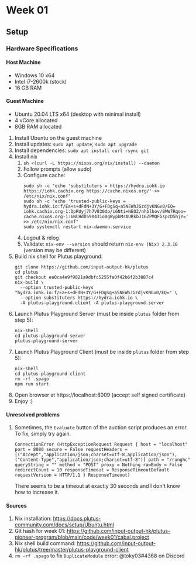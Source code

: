 # Week 01 
## Setup
### Hardware Specifications
#### Host Machine
- Windows 10 x64
- Intel i7-2600k (stock)
- 16 GB RAM

#### Guest Machine
- Ubuntu 20.04 LTS x64 (desktop with minimal install)
- 4 vCore allocated
- 8GB RAM allocated

1. Install Ubuntu on the guest machine
2. Install updates: `sudo apt update`, `sudo apt upgrade`
3. Install dependencies: `sudo apt install curl rsync git`
4. Install nix
    1. `sh <(curl -L https://nixos.org/nix/install) --daemon`
    2. Follow prompts (allow sudo)
    3. Configure cache:
        ```
        sudo sh -c "echo 'substituters = https://hydra.iohk.io https://iohk.cachix.org https://cache.nixos.org/' >> /etc/nix/nix.conf"
        sudo sh -c "echo 'trusted-public-keys = hydra.iohk.io:f/Ea+s+dFdN+3Y/G+FDgSq+a5NEWhJGzdjvKNGv0/EQ= iohk.cachix.org-1:DpRUyj7h7V830dp/i6Nti+NEO2/nhblbov/8MW7Rqoo= cache.nixos.org-1:6NCHdD59X431o0gWypbMrAURkbJ16ZPMQFGspcDShjY=' >> /etc/nix/nix.conf"
        sudo systemctl restart nix-daemon.service
        ```
    4. Logout & relog
    5. Validate: `nix-env --version` should return `nix-env (Nix) 2.3.10` (version may be different)
5. Build nix shell for Plutus playground:
    ```
    git clone https://github.com/input-output-hk/plutus
    cd plutus
    git checkout ea0ca4e9f9821a9dbfc5255fa0f42b6f2b3887c4
    nix-build \
      --option trusted-public-keys "hydra.iohk.io:f/Ea+s+dFdN+3Y/G+FDgSq+a5NEWhJGzdjvKNGv0/EQ=" \
      --option substituters https://hydra.iohk.io \
      -A plutus-playground.client -A plutus-playground.server
    ```
6. Launch Plutus Playground Server (must be inside `plutus` folder from step 5):
    ```
    nix-shell
    cd plutus-playground-server
    plutus-playground-server
    ```
7. Launch Plutus Playground Client (must be inside `plutus` folder from step 5):
    ```
    nix-shell
    cd plutus-playground-client
    rm -rf .spago
    npm run start
    ``` 
8. Open browser at https://localhost:8009 (accept self signed certificate)
9. Enjoy :)

#### Unresolved problems
1. Sometimes, the `Evaluate` button of the auction script produces an error. To fix, simply try again.
    ```
    ConnectionError (HttpExceptionRequest Request { host = "localhost" port = 8080 secure = False requestHeaders = [("Accept","application/json;charset=utf-8,application/json"),("Content-Type","application/json;charset=utf-8")] path = "/runghc" queryString = "" method = "POST" proxy = Nothing rawBody = False redirectCount = 10 responseTimeout = ResponseTimeoutDefault requestVersion = HTTP/1.1 } ResponseTimeout)
    ```
    There seems to be a timeout at exactly 30 seconds and I don't know how to increase it. 

#### Sources
1. Nix installation: https://docs.plutus-community.com/docs/setup/Ubuntu.html
2. Git hash for week 01: https://github.com/input-output-hk/plutus-pioneer-program/blob/main/code/week01/cabal.project
3. Nix shell build command: https://github.com/input-output-hk/plutus/tree/master/plutus-playground-client
4. `rm -rf .spago` to fix `DuplicateModule` error: @toky03#4368 on Discord
